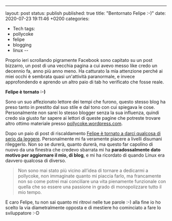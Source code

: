 ---
layout: post
status: publish
published: true
title: "Bentornato Felipe :-)"
date: 2020-07-23 19:11:46 +0200
categories:
- Tech
tags:
- pollycoke
- felipe
- blogging
- linux
--

Proprio ieri scrollando pigramente Facebook sono capitato su un post bizzarro, un post di una vecchia pagina a cui avevo messo like credo un decennio fa, anno più anno meno. Ha catturato la mia attenzione perché ai miei occhi è sembrata quasi un'attività paranormale, e invece approfondendo e aprendo un altro paio di tab ho verificato che fosse reale.

**Felipe è tornato :-)**

Sono un suo affezionato lettore dei tempi che furono, questo stesso blog ha preso tanto in prestito dal suo stile e dal tono con cui spiegava le cose. Personalmente non sarei lo stesso blogger senza la sua influenza, quindi credo sia giusto far sapere ai lettori di queste pagine che potreste trovare altro ottimo materiale presso [pollycoke.wordpress.com](https://pollycoke.wordpress.com/).

Dopo un paio di post di riscaldamento [Felipe è tornato a darci qualcosa di serio da leggere](https://pollycoke.wordpress.com/2020/07/22/un-giorno-di-ordinaria-anarchia/). Personalmente mi fa veramente piacere a livelli disumani rileggerlo. Non so se durerà, quanto durerà, ma questo far capolino di nuovo da una finestra che credevo sbarrata mi ha **paradossalmente dato motivo per aggiornare il mio, di blog**, e mi ha ricordato di quando Linux era davvero qualcosa di diverso.

> Non sono mai stato più vicino all’idea di tornare a dedicarmi a pollycoke, non immaginate quanto mi piaccia farlo, ma francamente non so come potrei mai conciliare una vita pienamente funzionale con quella che so essere una passione in grado di monopolizzare tutto il mio tempo.

E caro Felipe, tu non sai quanto mi ritrovi nelle tue parole :-) alla fine io ho scelto la via diametralmente opposta e di mestiere ho cominciato a fare lo sviluppatore :-D
